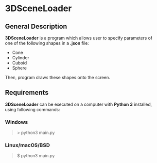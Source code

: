 # 3DSceneLoader
## General Description
**3DSceneLoader** is a program which allows user to specify parameters of one of the following shapes in a **.json** file: 
- Cone
- Cylinder
- Cuboid
- Sphere

Then, program draws these shapes onto the screen.

## Requirements
**3DSceneLoader** can be executed on a computer with **Python 3** installed, using following commands:
### Windows
> \> python3 main.py
### Linux/macOS/BSD
> $ python3 main.py